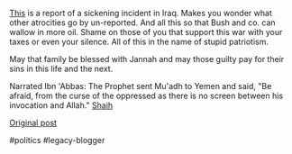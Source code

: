 <!--
date: '2007-02-22'
published: true
slug: 2007-02-this-is-what-your-greed-for-oil-means_22
time_to_read: 5
title: This is what your greed for oil means to Iraqi&#39;s
-->

[This](http://news.independent.co.uk/world/americas/article2293485.ece#2007-02-22T00:00:14-00:00) is a report of a sickening incident in Iraq. Makes you wonder what other atrocities go by un-reported. And all this so that Bush and co. can wallow in more oil. Shame on those of you that support this war with your taxes or even your silence. All of this in the name of stupid patriotism.   
  
May that family be blessed with Jannah and may those guilty pay for their sins in this life and the next.  
  
 Narrated Ibn 'Abbas: The Prophet sent Mu'adh to Yemen and said, "Be afraid, from the curse of the oppressed as there is no screen between his invocation and Allah." [Shaih](http://www.islamicnet.com/hadith.html)

[Original post](https://ysfk.blogspot.com/2007/02/this-is-what-your-greed-for-oil-means_22.html)

#politics #legacy-blogger 